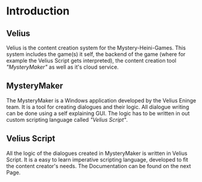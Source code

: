 # Introduction

## Velius

Velius is the content creation system for the Mystery-Heini-Games. This system includes the game(s) it self, the backend of the game (where for example the Velius Script gets interpreted), the content creation tool *"MysteryMaker"* as well as it's cloud service.

## MysteryMaker

The MysteryMaker is a Windows application developed by the Velius Eninge team. It is a tool for creating dialogues and their logic.  All dialogue writing can be done using a self explaining GUI. The logic has to be written in out custom scripting language called *"Velius Script"*.

## Velius Script

All the logic of the dialogues created in MysteryMaker is written in Velius Script. It is a easy to learn imperative scripting language, developed to fit the content creator's needs. The Documentation can be found on the next Page.